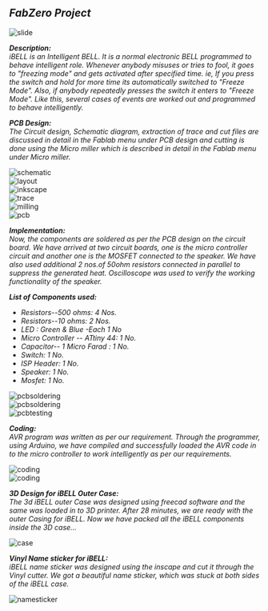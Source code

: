 ***FabZero Project***           
------------------------------------------------------------------------------------------------------------------

![slide](/img/p1.png)

***Description:***    
*iBELL is an Intelligent BELL. It is a normal electronic BELL programmed to behave intelligent role. Whenever anybody misuses or tries to fool, it goes to "freezing mode" and gets activated after specified time. ie, If you press the switch and hold for more time its automatically switched to "Freeze Mode". Also, if anybody repeatedly presses the switch it enters to "Freeze Mode". Like this, several cases of events are worked out and programmed to behave intelligently.*

***PCB Design:***  
*The Circuit design, Schematic diagram, extraction of trace and cut files are discussed in detail in the Fablab menu under PCB design and cutting is done using the Micro miller which is described in detail in the Fablab menu under Micro miller.*

![schematic](/img/p2.jpg)   
![layout](/img/p3.jpg)    
![inkscape](/img/p4.jpg)    
![trace](/img/p5.jpg)    
![milling](/img/p6.jpg)   
![pcb](/img/p7.jpg)

***Implementation:***   
*Now, the components are soldered as per the PCB design on the circuit board. We have arrived at two circuit boards, one is the micro controller circuit and another one  is the MOSFET connected to the speaker. We have also used additional 2 nos.of 50ohm resistors connected in parallel to suppress the generated heat. Oscilloscope was used to verify the working functionality of the speaker.*

***List of Components used:***  
- *Resistors--500 ohms: 4 Nos.*  
- *Resistors--10 ohms: 2 Nos.*  
- *LED : Green & Blue -Each 1 No*   
- *Micro Controller -- ATtiny 44: 1 No.*   
- *Capacitor-- 1 Micro Farad : 1 No.*      
- *Switch: 1 No.*   
- *ISP Header: 1 No.*  
- *Speaker: 1 No.*    
- *Mosfet: 1 No.*

![pcbsoldering](/img/p8.jpg)  
![pcbsoldering](/img/p9.jpeg)   
![pcbtesting](/img/p10.jpg)

***Coding:***   
*AVR program was written as per our requirement. Through the programmer, using Arduino, we have compiled and successfully loaded the AVR code in to the micro controller to work intelligently as per our requirements.*

![coding](/img/p11.png)   
![coding](/img/p12.png) 

***3D Design for iBELL Outer Case:***   
*The 3d iBELL outer Case was designed using freecad software and the same was  loaded in to 3D printer. After 28 minutes, we are ready with the outer Casing for iBELL.
Now we have packed all the iBELL components inside the 3D case…*

![case](/img/p13.jpg)

***Vinyl Name sticker for iBELL:***   
*iBELL name sticker was designed using the inscape and cut it through the Vinyl cutter. We got a beautiful name sticker, which was stuck at both sides of the iBELL case.*

![namesticker](/img/p14.jpg)









